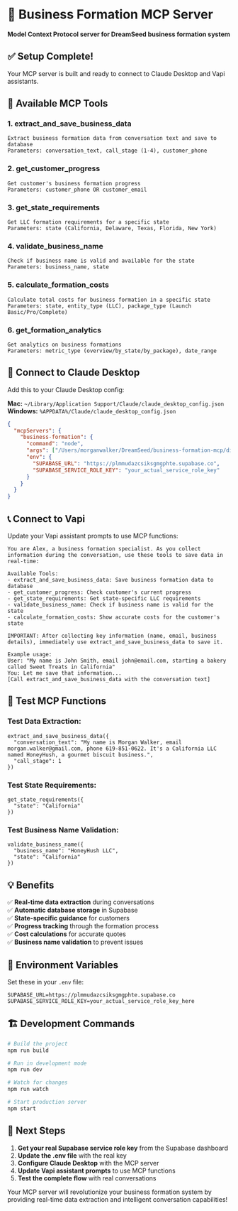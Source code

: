# 🌱 Business Formation MCP Server

**Model Context Protocol server for DreamSeed business formation system**

## ✅ Setup Complete!

Your MCP server is built and ready to connect to Claude Desktop and Vapi assistants.

## 🔧 Available MCP Tools

### 1. **extract_and_save_business_data**
```
Extract business formation data from conversation text and save to database
Parameters: conversation_text, call_stage (1-4), customer_phone
```

### 2. **get_customer_progress** 
```
Get customer's business formation progress
Parameters: customer_phone OR customer_email
```

### 3. **get_state_requirements**
```
Get LLC formation requirements for a specific state
Parameters: state (California, Delaware, Texas, Florida, New York)
```

### 4. **validate_business_name**
```
Check if business name is valid and available for the state
Parameters: business_name, state
```

### 5. **calculate_formation_costs**
```
Calculate total costs for business formation in a specific state
Parameters: state, entity_type (LLC), package_type (Launch Basic/Pro/Complete)
```

### 6. **get_formation_analytics**
```
Get analytics on business formations
Parameters: metric_type (overview/by_state/by_package), date_range
```

## 🚀 Connect to Claude Desktop

Add this to your Claude Desktop config:

**Mac:** `~/Library/Application Support/Claude/claude_desktop_config.json`
**Windows:** `%APPDATA%/Claude/claude_desktop_config.json`

```json
{
  "mcpServers": {
    "business-formation": {
      "command": "node",
      "args": ["/Users/morganwalker/DreamSeed/business-formation-mcp/dist/index.js"],
      "env": {
        "SUPABASE_URL": "https://plmmudazcsiksgmgphte.supabase.co",
        "SUPABASE_SERVICE_ROLE_KEY": "your_actual_service_role_key"
      }
    }
  }
}
```

## 📞 Connect to Vapi

Update your Vapi assistant prompts to use MCP functions:

```
You are Alex, a business formation specialist. As you collect information during the conversation, use these tools to save data in real-time:

Available Tools:
- extract_and_save_business_data: Save business formation data to database
- get_customer_progress: Check customer's current progress  
- get_state_requirements: Get state-specific LLC requirements
- validate_business_name: Check if business name is valid for the state
- calculate_formation_costs: Show accurate costs for the customer's state

IMPORTANT: After collecting key information (name, email, business details), immediately use extract_and_save_business_data to save it.

Example usage:
User: "My name is John Smith, email john@email.com, starting a bakery called Sweet Treats in California"
You: Let me save that information... 
[Call extract_and_save_business_data with the conversation text]
```

## 🧪 Test MCP Functions

### Test Data Extraction:
```
extract_and_save_business_data({
  "conversation_text": "My name is Morgan Walker, email morgan.walker@gmail.com, phone 619-851-0622. It's a California LLC named HoneyHush, a gourmet biscuit business.",
  "call_stage": 1
})
```

### Test State Requirements:
```
get_state_requirements({
  "state": "California"
})
```

### Test Business Name Validation:
```
validate_business_name({
  "business_name": "HoneyHush LLC",
  "state": "California"
})
```

## 💡 Benefits

✅ **Real-time data extraction** during conversations  
✅ **Automatic database storage** in Supabase  
✅ **State-specific guidance** for customers  
✅ **Progress tracking** through the formation process  
✅ **Cost calculations** for accurate quotes  
✅ **Business name validation** to prevent issues  

## 🔑 Environment Variables

Set these in your `.env` file:

```env
SUPABASE_URL=https://plmmudazcsiksgmgphte.supabase.co
SUPABASE_SERVICE_ROLE_KEY=your_actual_service_role_key_here
```

## 🏗️ Development Commands

```bash
# Build the project
npm run build

# Run in development mode
npm run dev

# Watch for changes
npm run watch

# Start production server
npm start
```

## 🎯 Next Steps

1. **Get your real Supabase service role key** from the Supabase dashboard
2. **Update the .env file** with the real key
3. **Configure Claude Desktop** with the MCP server
4. **Update Vapi assistant prompts** to use MCP functions
5. **Test the complete flow** with real conversations

Your MCP server will revolutionize your business formation system by providing real-time data extraction and intelligent conversation capabilities!